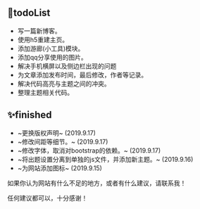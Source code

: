 ## 🎯todoList

* 写一篇新博客。
* 使用h5重建主页。
* 添加游廊(小工具)模块。
* 添加qq分享使用的图片。
* 解决手机横屏以及侧边栏出现的问题
* 为文章添加发布时间，最后修改，作者等记录。
* 解决代码高亮与主题之间的冲突。
* 整理主题相关代码。

## ✨finished

* ~更换版权声明~ (2019.9.17)
* ~修改间距等细节。~ (2019.9.17)
* ~修改字体，取消对bootstrap的依赖。~ (2019.9.17)
* ~将出题设置分离到单独的js文件，并添加新主题。~ (2019.9.16)
* ~为网站添加图标~ (2019.9.15)

如果你认为网站有什么不足的地方，或者有什么建议，请联系我！

任何建议都可以，十分感谢！